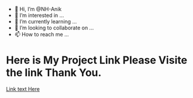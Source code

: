 - 👋 Hi, I’m @NH-Anik
- 👀 I’m interested in ...
- 🌱 I’m currently learning ...
- 💞️ I’m looking to collaborate on ...
- 📫 How to reach me ...

# Here is My Project Link Please Visite the link Thank You.
[Link text Here](https://link-url-here.org)
